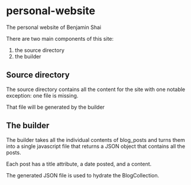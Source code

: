 # personal-website
The personal website of Benjamin Shai

There are two main components of this site:
1.  the source directory
2.  the builder

## Source directory

The source directory contains all the content for the site with one notable exception: one file is missing.

That file will be generated by the builder

## The builder

The builder takes all the individual contents of blog_posts and turns them into a single javascript file that returns a JSON object that contains all the posts.

Each post has a title attribute, a date posted, and a content.

The generated JSON file is used to hydrate the BlogCollection.

